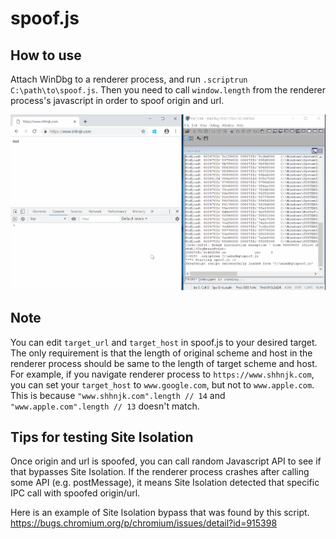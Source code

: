 # spoof.js

## How to use
Attach WinDbg to a renderer process, and run `.scriptrun C:\path\to\spoof.js`. Then you need to call `window.length` from the renderer process's javascript in order to spoof origin and url.

![](demo.gif)

## Note
You can edit `target_url` and `target_host` in spoof.js to your desired target. The only requirement is that the length of original scheme and host in the renderer process should be same to the length of target scheme and host.
For example, if you navigate renderer process to `https://www.shhnjk.com`, you can set your `target_host` to `www.google.com`, but not to `www.apple.com`. This is because `"www.shhnjk.com".length // 14` and `"www.apple.com".length // 13` doesn't match.

## Tips for testing Site Isolation
Once origin and url is spoofed, you can call random Javascript API to see if that bypasses Site Isolation. If the renderer process crashes after calling some API (e.g. postMessage), it means Site Isolation detected that specific IPC call with spoofed origin/url.

Here is an example of Site Isolation bypass that was found by this script.
https://bugs.chromium.org/p/chromium/issues/detail?id=915398
